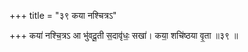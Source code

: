 +++
title = "३९ कया नश्चित्रऽ"

+++
कया॑ नश्चि॒त्रऽ आ भु॑वदू॒ती स॒दावृ॑धः॒ सखा॑। कया॒ शचि॑ष्ठया वृ॒ता ॥३९ ॥
